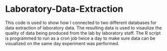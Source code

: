 # Laboratory-Data-Extraction
This code is used to show how I connected to two different databases for data extraction of laboratory data.
The resulting data is used to visaulize the quality of data being produced from the lab by laboratory staff. The R script is programmed to run as a cron job twice a day to make sure data can be visualized on the same day experiment was performed.  
